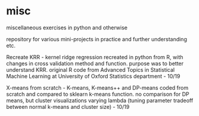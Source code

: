# misc

miscellaneous exercises in python and otherwise

repository for various mini-projects in practice and further understanding etc.

Recreate KRR - kernel ridge regression recreated in python from R, with changes in cross validation method and function. purpose was to better understand KRR. original R code from Advanced Topics in Statistical Machine Learning at University of Oxford Statistics department - 10/19

X-means from scratch - K-means, K-means++ and DP-means coded from scratch and compared to sklearn k-means function. no comparison for DP means, but cluster visualizations varying lambda (tuning parameter tradeoff between normal k-means and cluster size) - 10/19
